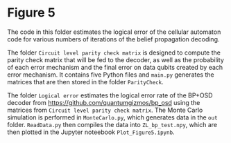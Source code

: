 # Figure 5

The code in this folder estimates the logical error of the cellular automaton code for various numbers of iterations of the belief propagation decoding.

The folder `Circuit level parity check matrix` is designed to compute the parity check matrix that will be fed to the decoder, as well as the probability of each error mechanism and the final error on data qubits created by each error mechanism. It contains five Python files and `main.py` generates the matrices that are then stored in the folder `ParityCheck`.

The folder `Logical error` estimates the logical error rate of the BP+OSD decoder from https://github.com/quantumgizmos/bp_osd using the matrices from `Circuit level parity check matrix`. The Monte Carlo simulation is performed in `MonteCarlo.py`, which generates data in the `out` folder. `ReadData.py` then compiles the data into `ZL_bp_test.npy`, which are then plotted in the Jupyter noteebook `Plot_Figure5.ipynb`.